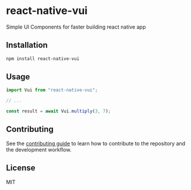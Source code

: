 # react-native-vui

Simple UI Components for faster building react native app

## Installation

```sh
npm install react-native-vui
```

## Usage

```js
import Vui from "react-native-vui";

// ...

const result = await Vui.multiply(3, 7);
```

## Contributing

See the [contributing guide](CONTRIBUTING.md) to learn how to contribute to the repository and the development workflow.

## License

MIT
